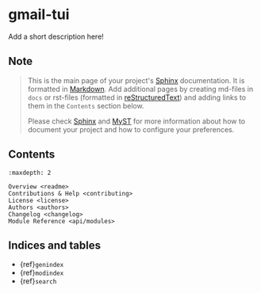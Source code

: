 # gmail-tui

Add a short description here!

## Note

> This is the main page of your project's [Sphinx] documentation. It is
> formatted in [Markdown]. Add additional pages by creating md-files in
> `docs` or rst-files (formatted in [reStructuredText]) and adding links to
> them in the `Contents` section below.
>
> Please check [Sphinx] and [MyST] for more information
> about how to document your project and how to configure your preferences.

## Contents

```{toctree}
:maxdepth: 2

Overview <readme>
Contributions & Help <contributing>
License <license>
Authors <authors>
Changelog <changelog>
Module Reference <api/modules>
```

## Indices and tables

- {ref}`genindex`
- {ref}`modindex`
- {ref}`search`

[Sphinx]: http://www.sphinx-doc.org/
[Markdown]: https://daringfireball.net/projects/markdown/
[reStructuredText]: http://www.sphinx-doc.org/en/master/usage/restructuredtext/basics.html
[MyST]: https://myst-parser.readthedocs.io/en/latest/
